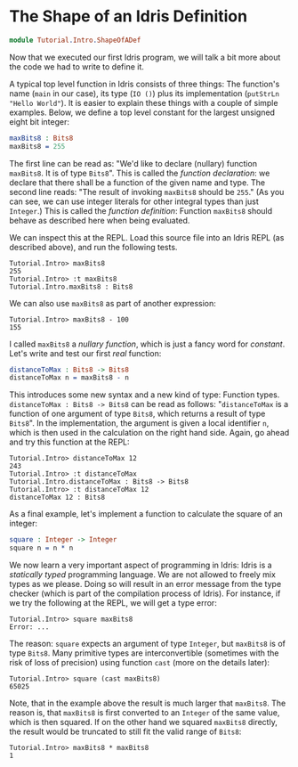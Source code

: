 # The Shape of an Idris Definition

```idris
module Tutorial.Intro.ShapeOfADef
```

Now that we executed our first Idris program, we will talk a bit more about the
code we had to write to define it.

A typical top level function in Idris consists of three things: The function's
name (`main` in our case), its type (`IO ()`) plus its implementation (`putStrLn
"Hello World"`). It is easier to explain these things with a couple of simple
examples. Below, we define a top level constant for the largest unsigned eight
bit integer:

```idris
maxBits8 : Bits8
maxBits8 = 255
```

The first line can be read as: "We'd like to declare  (nullary) function
`maxBits8`. It is of type `Bits8`". This is called the *function declaration*:
we declare that there shall be a function of the given name and type. The second
line reads: "The result of invoking `maxBits8` should be `255`."  (As you can
see, we can use integer literals for other integral types than just `Integer`.)
This is called the *function definition*: Function `maxBits8` should behave as
described here when being evaluated.

We can inspect this at the REPL. Load this source file into an Idris REPL (as
described above), and run the following tests.

```repl
Tutorial.Intro> maxBits8
255
Tutorial.Intro> :t maxBits8
Tutorial.Intro.maxBits8 : Bits8
```

We can also use `maxBits8` as part of another expression:

```repl
Tutorial.Intro> maxBits8 - 100
155
```

I called `maxBits8` a *nullary function*, which is just a fancy word for
*constant*. Let's write and test our first *real* function:

```idris
distanceToMax : Bits8 -> Bits8
distanceToMax n = maxBits8 - n
```

This introduces some new syntax and a new kind of type: Function types.
`distanceToMax : Bits8 -> Bits8` can be read as follows: "`distanceToMax` is a
function of one argument of type `Bits8`, which returns a result of type
`Bits8`". In the implementation, the argument is given a local identifier `n`,
which is then used in the calculation on the right hand side. Again, go ahead
and try this function at the REPL:

```repl
Tutorial.Intro> distanceToMax 12
243
Tutorial.Intro> :t distanceToMax
Tutorial.Intro.distanceToMax : Bits8 -> Bits8
Tutorial.Intro> :t distanceToMax 12
distanceToMax 12 : Bits8
```

As a final example, let's implement a function to calculate the square of an
integer:

```idris
square : Integer -> Integer
square n = n * n
```

We now learn a very important aspect of programming in Idris: Idris is a
*statically typed* programming language. We are not allowed to freely mix types
as we please. Doing so will result in an error message from the type checker
(which is part of the compilation process of Idris).  For instance, if we try
the following at the REPL, we will get a type error:

```repl
Tutorial.Intro> square maxBits8
Error: ...
```

The reason: `square` expects an argument of type `Integer`, but `maxBits8` is of
type `Bits8`. Many primitive types are interconvertible (sometimes with the risk
of loss of precision) using function `cast` (more on the details later):

```repl
Tutorial.Intro> square (cast maxBits8)
65025
```

Note, that in the example above the result is much larger that `maxBits8`. The
reason is, that `maxBits8` is first converted to an `Integer` of the same value,
which is then squared. If on the other hand we squared `maxBits8` directly, the
result would be truncated to still fit the valid range of `Bits8`:

```repl
Tutorial.Intro> maxBits8 * maxBits8
1
```

<!-- vi: filetype=idris2:syntax=markdown
-->
